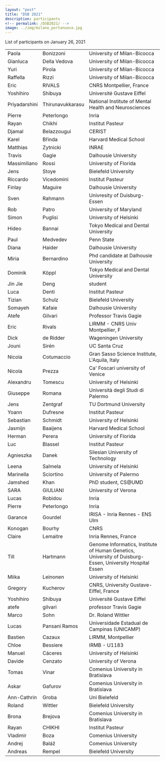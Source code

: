 ```yaml
---
layout: "post"
title: "DSB 2021"
description: participants
<!-- permalink: /DSB2021/ -->
image: ../img/milano_portanuova.jpg
---
```


List of participants on January 26, 2021

|    |                      |  |
|:-----------|---------|------------|
| Paola | Bonizzoni     | University of Milan-Bicocca |
| Gianluca | Della Vedova     | University of Milan-Bicocca |
| Yuri | Pirola     | University of Milan-Bicocca |
| Raffella | Rizzi     | University of Milan-Bicocca |
|Eric|RIVALS|CNRS Montpellier, France|
|Yoshihiro|Shibuya|Université Gustave Eiffel|
|Priyadarshini|Thirunavukkarasu|National Institute of Mental Health and Neurosciences|
|Pierre|Peterlongo|Inria|
|Rayan|Chikhi|Institut Pasteur|
|Djamal|Belazzougui|CERIST|
|Karel|Břinda|Harvard Medical School|
|Matthias|Zytnicki|INRAE|
|Travis|Gagie|Dalhousie University|
|Massimiliano|Rossi|University of Florida|
|Jens|Stoye|Bielefeld University|
|Riccardo|Vicedomini|Institut Pasteur|
|Finlay|Maguire|Dalhousie University|
|Sven|Rahmann|Univresity of Duisburg-Essen|
|Rob|Patro|University of Maryland|
|Simon|Puglisi|University of Helsinki|
|Hideo|Bannai|Tokyo Medical and Dental University|
|Paul|Medvedev|Penn State|
|Diana|Haider|Dalhousie University|
|Miria|Bernardino|Phd candidate at Dalhousie University|
|Dominik|Köppl|Tokyo Medical and Dental University|
|Jin Jie|Deng|student|
|Luca|Denti|Institut Pasteur|
|Tizian|Schulz|Bielefeld University|
|Somayeh|Kafaie |Dalhousie University |
|Atefe|Gilvari|Professor Travis Gagie|
|Eric|Rivals|LIRMM - CNRS Univ Montpellier, F|
|Dick|de Ridder|Wageningen University|
|Jouni|Sirén|UC Santa Cruz|
|Nicola|Cotumaccio|Gran Sasso Science Institute, L'Aquila, Italy|
|Nicola|Prezza|Ca' Foscari university of Venice|
|Alexandru|Tomescu|University of Helsinki|
|Giuseppe|Romana|Università degli Studi di Palermo|
|Jens|Zentgraf| TU Dortmund University|
|Yoann|Dufresne|Institut Pasteur|
|Sebastian|Schmidt|University of Helsinki|
|Jasmijn|Baaijens|Harvard Medical School|
|Herman|Perera|University of Florida|
|Luc|Blassel|Institut Pasteur|
|Agnieszka|Danek|Silesian University of Technology|
|Leena|Salmela|University of Helsinki|
|Marinella|Sciortino|University of Palermo|
|Jamshed|Khan|PhD student, CS@UMD|
|SARA|GIULIANI|University of Verona|
|Lucas|Robidou|Inria|
|Pierre|Peterlongo|Inria|
|Garance|Gourdel|IRISA - Inria Rennes - ENS Ulm|
|Konogan|Bourhy|CNRS|
|Claire|Lemaitre|Inria Rennes, France|
|Till|Hartmann|Genome Informatics, Institute of Human Genetics, University of Duisburg-Essen, University Hospital Essen|
|Miika|Leinonen|University of Helsinki|
|Gregory|Kucherov|CNRS, University Gustave-Eiffel, France|
|Yoshihiro|Shibuya|Université Gustave Eiffel|
|atefe|gilvari|professor Travis Gagie|
|Marco|Sohn|Dr. Roland Wittler | SANS|
|Lucas|Pansani Ramos|Universidade Estadual de Campinas (UNICAMP)|
|Bastien|Cazaux|LIRMM, Montpellier|
|Chloe|Bessiere|IRMB - U1183|
|Manuel|Cáceres|University of Helsinki|
|Davide|Cenzato|University of Verona|
|Tomas|Vinar|Comenius University in Bratislava|
|Askar|Gafurov|Comenius University in Bratislava|
|Ann-Cathrin|Groba|Uni Bielefeld|
|Roland|Wittler|Bielefeld University|
|Brona|Brejova|Comenius University in Bratislava|
|Rayan|CHIKHI|Institut Pasteur|
|Vladimir|Boza|Comenius University|
|Andrej|Baláž|Comenius University|
|Andreas|Rempel|Bielefeld University|
